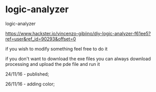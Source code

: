 # logic-analyzer

logic-analyzer

https://www.hackster.io/vincenzo-gibiino/diy-logic-analyzer-f61ee5?ref=user&ref_id=90293&offset=0

if you wish to modify something feel free to do it

if you don't want to download the exe files you can always download processing and upload the pde file and run it

24/11/16 - published;

26/11/16 - adding color;
